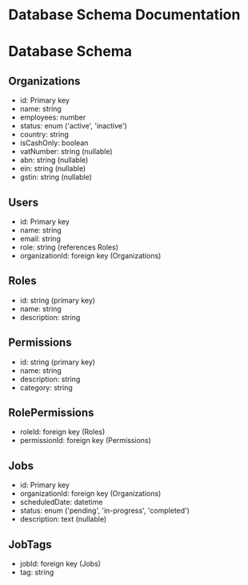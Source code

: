 # Database Schema Documentation

# Database Schema

## Organizations
- id: Primary key
- name: string
- employees: number
- status: enum ('active', 'inactive')
- country: string
- isCashOnly: boolean
- vatNumber: string (nullable)
- abn: string (nullable)
- ein: string (nullable)
- gstin: string (nullable)

## Users
- id: Primary key
- name: string
- email: string
- role: string (references Roles)
- organizationId: foreign key (Organizations)

## Roles
- id: string (primary key)
- name: string
- description: string

## Permissions
- id: string (primary key)
- name: string
- description: string
- category: string

## RolePermissions
- roleId: foreign key (Roles)
- permissionId: foreign key (Permissions)

## Jobs
- id: Primary key
- organizationId: foreign key (Organizations)
- scheduledDate: datetime
- status: enum ('pending', 'in-progress', 'completed')
- description: text (nullable)

## JobTags
- jobId: foreign key (Jobs)
- tag: string